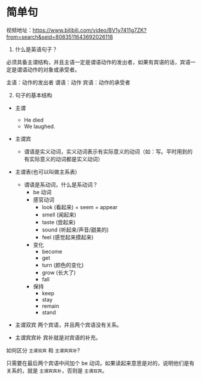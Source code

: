# 简单句

视频地址：https://www.bilibili.com/video/BV1y7411g7ZK?from=search&seid=8083511643692026118

1. 什么是英语句子？

必须具备主谓结构，并且主语一定是谓语动作的发出者，如果有宾语的话，宾语一定是谓语动作的对象或承受者。

主语：动作的发出者
谓语：动作
宾语：动作的承受者

2. 句子的基本结构

- 主谓
  - He died
  - We laughed.

- 主谓宾
  - 谓语是实义动词，实义动词表示有实际意义的动词（如：写。平时用到的有实际意义的动词都是实义动词）

- 主谓表(也可以叫做主系表)
  - 谓语是系动词，什么是系动词？
    - be 动词
    - 感官动词
      - look (看起来) = seem = appear
      - smell (闻起来) 
      - taste (尝起来)
      - sound (听起来/声音/甜美的) 
      - feel (感觉起来摸起来)
    - 变化
      - become
      - get
      - turn (颜色的变化)
      - grow (长大了)
      - fall 
    - 保持
      - keep
      - stay
      - remain
      - stand

- 主谓双宾
两个宾语，并且两个宾语没有关系。

- 主谓宾宾补
宾补就是对宾语的补充。

如何区分 `主谓双宾` 和 `主谓宾宾补`?

只需要在最后两个宾语中间加个 be 动词，如果读起来意思是对的，说明他们是有关系的，就是 `主谓宾宾补`，否则是 `主谓双宾`。

